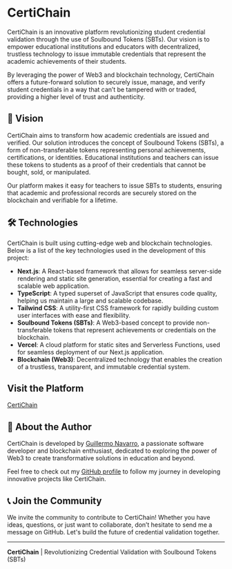 # CertiChain

CertiChain is an innovative platform revolutionizing student credential validation through the use of Soulbound Tokens (SBTs). Our vision is to empower educational institutions and educators with decentralized, trustless technology to issue immutable credentials that represent the academic achievements of their students.

By leveraging the power of Web3 and blockchain technology, CertiChain offers a future-forward solution to securely issue, manage, and verify student credentials in a way that can’t be tampered with or traded, providing a higher level of trust and authenticity.

## 🚀 Vision

CertiChain aims to transform how academic credentials are issued and verified. Our solution introduces the concept of Soulbound Tokens (SBTs), a form of non-transferable tokens representing personal achievements, certifications, or identities. Educational institutions and teachers can issue these tokens to students as a proof of their credentials that cannot be bought, sold, or manipulated.

Our platform makes it easy for teachers to issue SBTs to students, ensuring that academic and professional records are securely stored on the blockchain and verifiable for a lifetime.

## 🛠 Technologies

CertiChain is built using cutting-edge web and blockchain technologies. Below is a list of the key technologies used in the development of this project:

- **Next.js**: A React-based framework that allows for seamless server-side rendering and static site generation, essential for creating a fast and scalable web application.
- **TypeScript**: A typed superset of JavaScript that ensures code quality, helping us maintain a large and scalable codebase.
- **Tailwind CSS**: A utility-first CSS framework for rapidly building custom user interfaces with ease and flexibility.
- **Soulbound Tokens (SBTs)**: A Web3-based concept to provide non-transferable tokens that represent achievements or credentials on the blockchain.
- **Vercel**: A cloud platform for static sites and Serverless Functions, used for seamless deployment of our Next.js application.
- **Blockchain (Web3)**: Decentralized technology that enables the creation of a trustless, transparent, and immutable credential system.

## Visit the Platform

[CertiChain](https://certichain-phi.vercel.app/)

## 👤 About the Author

CertiChain is developed by [Guillermo Navarro](https://github.com/BasiliscX), a passionate software developer and blockchain enthusiast, dedicated to exploring the power of Web3 to create transformative solutions in education and beyond.

Feel free to check out my [GitHub profile](https://github.com/BasiliscX) to follow my journey in developing innovative projects like CertiChain.

## 📞 Join the Community

We invite the community to contribute to CertiChain! Whether you have ideas, questions, or just want to collaborate, don’t hesitate to send me a message on GitHub. Let's build the future of credential validation together.

---

**CertiChain** | Revolutionizing Credential Validation with Soulbound Tokens (SBTs)
